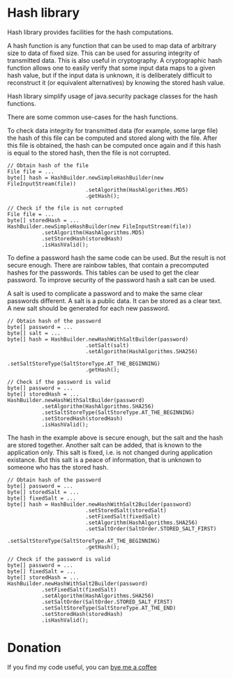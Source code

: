 Hash library
============
Hash library provides facilities for the hash computations.

A hash function is any function that can be used to map data of arbitrary size to data of fixed size.
This can be used for assuring integrity of transmitted data.
This is also useful in cryptography.
A cryptographic hash function allows one to easily verify that some input data maps to a given hash value, but if the input data is unknown, it is deliberately difficult to reconstruct it (or equivalent alternatives) by knowing the stored hash value.

Hash library simplify usage of java.security package classes for the hash functions.

There are some common use-cases for the hash functions.

To check data integrity for transmitted data (for example, some large file) the hash of this file can be computed and stored along with the file. After this file is obtained, the hash can be computed once again and if this hash is equal to the stored hash, then the file is not corrupted.
```
// Obtain hash of the file
File file = ...
byte[] hash = HashBuilder.newSimpleHashBuilder(new FileInputStream(file))
                         .setAlgorithm(HashAlgorithms.MD5)
                         .getHash();

// Check if the file is not corrupted
File file = ...
byte[] storedHash = ...
HashBuilder.newSimpleHashBuilder(new FileInputStream(file))
           .setAlgorithm(HashAlgorithms.MD5)
           .setStoredHash(storedHash)
           .isHashValid();
```

To define a password hash the same code can be used.
But the result is not secure enough.
There are rainbow tables, that contain a precomputed hashes for the passwords.
This tables can be used to get the clear password.
To improve security of the password hash a salt can be used.

A salt is used to complicate a password and to make the same clear passwords different.
A salt is a public data.
It can be stored as a clear text.
A new salt should be generated for each new password.
```
// Obtain hash of the password
byte[] password = ...
byte[] salt = ...
byte[] hash = HashBuilder.newHashWithSaltBuilder(password)
                         .setSalt(salt)
                         .setAlgorithm(HashAlgorithms.SHA256)
                         .setSaltStoreType(SaltStoreType.AT_THE_BEGINNING)
                         .getHash();

// Check if the password is valid
byte[] password = ...
byte[] storedHash = ...
HashBuilder.newHashWithSaltBuilder(password)
           .setAlgorithm(HashAlgorithms.SHA256)
           .setSaltStoreType(SaltStoreType.AT_THE_BEGINNING)
           .setStoredHash(storedHash)
           .isHashValid();
```

The hash in the example above is secure enough, but the salt and the hash are stored together.
Another salt can be added, that is known to the application only.
This salt is fixed, i.e. is not changed during application existance.
But this salt is a peace of information, that is unknown to someone who has the stored hash.
```
// Obtain hash of the password
byte[] password = ...
byte[] storedSalt = ...
byte[] fixedSalt = ...
byte[] hash = HashBuilder.newHashWithSalt2Builder(password)
                         .setStoredSalt(storedSalt)
                         .setFixedSalt(fixedSalt)
                         .setAlgorithm(HashAlgorithms.SHA256)
                         .setSaltOrder(SaltOrder.STORED_SALT_FIRST)
                         .setSaltStoreType(SaltStoreType.AT_THE_BEGINNING)
                         .getHash();

// Check if the password is valid
byte[] password = ...
byte[] fixedSalt = ...
byte[] storedHash = ...
HashBuilder.newHashWithSalt2Builder(password)
           .setFixedSalt(fixedSalt)
           .setAlgorithm(HashAlgorithms.SHA256)
           .setSaltOrder(SaltOrder.STORED_SALT_FIRST)
           .setSaltStoreType(SaltStoreType.AT_THE_END)
           .setStoredHash(storedHash)
           .isHashValid();
```

Donation
========
If you find my code useful, you can [bye me a coffee](https://www.paypal.me/dshapovalov)
